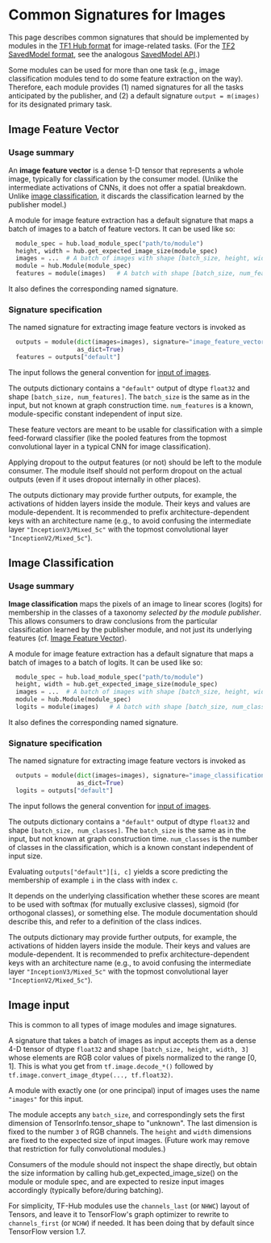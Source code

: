 <!--* freshness: { owner: 'akhorlin' reviewed: '2022-04-15' review_interval: '7 months' } *-->

# Common Signatures for Images

This page describes common signatures that should be implemented by modules in
the [TF1 Hub format](../tf1_hub_module.md) for image-related tasks. (For the
[TF2 SavedModel format](../tf2_saved_model.md), see the analogous
[SavedModel API](../common_saved_model_apis/images.md).)

Some modules can be used for more than one task (e.g., image classification
modules tend to do some feature extraction on the way). Therefore, each module
provides (1) named signatures for all the tasks anticipated by the publisher,
and (2) a default signature `output = m(images)` for its designated primary
task.

<a name="feature-vector"></a>
## Image Feature Vector

### Usage summary

An **image feature vector** is a dense 1-D tensor that represents a whole image,
typically for classification by the consumer model. (Unlike the intermediate
activations of CNNs, it does not offer a spatial breakdown. Unlike [image
classification](#classification), it discards the classification learned
by the publisher model.)

A module for image feature extraction has a default signature that maps a batch
of images to a batch of feature vectors. It can be used like so:

```python
  module_spec = hub.load_module_spec("path/to/module")
  height, width = hub.get_expected_image_size(module_spec)
  images = ...  # A batch of images with shape [batch_size, height, width, 3].
  module = hub.Module(module_spec)
  features = module(images)   # A batch with shape [batch_size, num_features].
```

It also defines the corresponding named signature.

### Signature specification

The named signature for extracting image feature vectors is invoked as

```python
  outputs = module(dict(images=images), signature="image_feature_vector",
                   as_dict=True)
  features = outputs["default"]
```

The input follows the general convention for
[input of images](#input).

The outputs dictionary contains a `"default"` output of dtype `float32` and
shape `[batch_size, num_features]`. The `batch_size` is the same as in the
input, but not known at graph construction time. `num_features` is a known,
module-specific constant independent of input size.

These feature vectors are meant to be usable for classification with a simple
feed-forward classifier (like the pooled features from the topmost convolutional
layer in a typical CNN for image classification).

Applying dropout to the output features (or not) should be left to the module
consumer. The module itself should not perform dropout on the actual outputs
(even if it uses dropout internally in other places).

The outputs dictionary may provide further outputs, for example, the activations
of hidden layers inside the module. Their keys and values are module-dependent.
It is recommended to prefix architecture-dependent keys with an architecture
name (e.g., to avoid confusing the intermediate layer `"InceptionV3/Mixed_5c"`
with the topmost convolutional layer `"InceptionV2/Mixed_5c"`).

<a name="classification"></a>
## Image Classification

### Usage summary

**Image classification** maps the pixels of an image to linear scores (logits)
for membership in the classes of a taxonomy _selected by the module publisher_.
This allows consumers to draw conclusions from the particular classification
learned by the publisher module, and not just its underlying features (cf.
[Image Feature Vector](#feature-vector)).

A module for image feature extraction has a default signature that maps a batch
of images to a batch of logits. It can be used like so:

```python
  module_spec = hub.load_module_spec("path/to/module")
  height, width = hub.get_expected_image_size(module_spec)
  images = ...  # A batch of images with shape [batch_size, height, width, 3].
  module = hub.Module(module_spec)
  logits = module(images)   # A batch with shape [batch_size, num_classes].
```

It also defines the corresponding named signature.

### Signature specification

The named signature for extracting image feature vectors is invoked as

```python
  outputs = module(dict(images=images), signature="image_classification",
                   as_dict=True)
  logits = outputs["default"]
```

The input follows the general convention for
[input of images](#input).

The outputs dictionary contains a `"default"` output of dtype `float32` and
shape `[batch_size, num_classes]`. The `batch_size` is the same as in the input,
but not known at graph construction time. `num_classes` is the number of classes
in the classification, which is a known constant independent of input size.

Evaluating `outputs["default"][i, c]` yields a score predicting the membership
of example `i` in the class with index `c`.

It depends on the underlying classification whether these scores are meant to be
used with softmax (for mutually exclusive classes), sigmoid (for orthogonal
classes), or something else. The module documentation should describe this,
and refer to a definition of the class indices.

The outputs dictionary may provide further outputs, for example, the activations
of hidden layers inside the module. Their keys and values are module-dependent.
It is recommended to prefix architecture-dependent keys with an architecture
name (e.g., to avoid confusing the intermediate layer `"InceptionV3/Mixed_5c"`
with the topmost convolutional layer `"InceptionV2/Mixed_5c"`).

<a name="input"></a>
## Image input

This is common to all types of image modules and image signatures.

A signature that takes a batch of images as input accepts them as a dense 4-D
tensor of dtype `float32` and shape `[batch_size, height, width, 3]` whose
elements are RGB color values of pixels normalized to the range [0, 1]. This is
what you get from `tf.image.decode_*()` followed by
`tf.image.convert_image_dtype(..., tf.float32)`.

A module with exactly one (or one principal) input of images uses the name
`"images"` for this input.

The module accepts any `batch_size`, and correspondingly sets the first
dimension of TensorInfo.tensor_shape to "unknown". The last dimension is fixed
to the number `3` of RGB channels. The `height` and `width` dimensions are
fixed to the expected size of input images. (Future work may remove that
restriction for fully convolutional modules.)

Consumers of the module should not inspect the shape directly, but obtain
the size information by calling hub.get_expected_image_size()
on the module or module spec, and are expected to resize input images
accordingly (typically before/during batching).

For simplicity, TF-Hub modules use the `channels_last`
(or `NHWC`) layout of Tensors, and leave it to TensorFlow's graph optimizer
to rewrite to `channels_first` (or `NCHW`) if needed. It has been doing that
by default since TensorFlow version 1.7.
